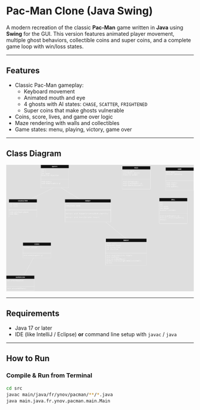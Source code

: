 #  Pac-Man Clone (Java Swing)

A modern recreation of the classic **Pac-Man** game written in **Java** using **Swing** for the GUI. This version features animated player movement, multiple ghost behaviors, collectible coins and super coins, and a complete game loop with win/loss states.

---

##  Features

- Classic Pac-Man gameplay:
  - Keyboard movement
  - Animated mouth and eye
  - 4 ghosts with AI states: `CHASE`, `SCATTER`, `FRIGHTENED`
  - Super coins that make ghosts vulnerable
- Coins, score, lives, and game over logic
- Maze rendering with walls and collectibles
- Game states: menu, playing, victory, game over

---

##  Class Diagram

![Class Diagram](pacman.drawio.png)

---

##  Requirements

- Java 17 or later
- IDE (like IntelliJ / Eclipse) **or** command line setup with `javac` / `java`

---

##  How to Run

###  Compile & Run from Terminal

```bash
cd src
javac main/java/fr/ynov/pacman/**/*.java
java main.java.fr.ynov.pacman.main.Main
